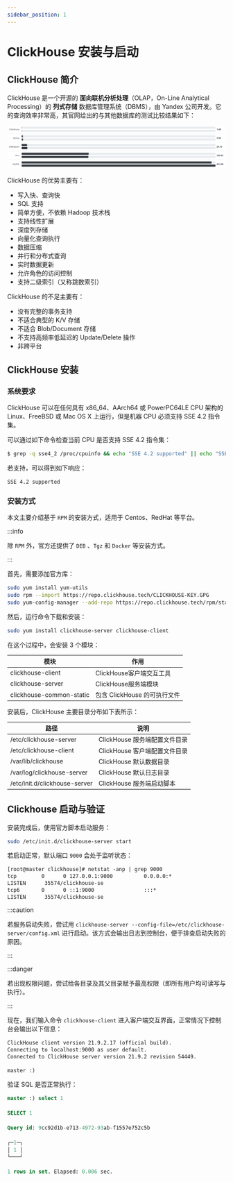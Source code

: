 ```yaml
---
sidebar_position: 1
---
```


# ClickHouse 安装与启动

## ClickHouse 简介

ClickHouse 是一个开源的 **面向联机分析处理**（OLAP，On-Line Analytical Processing）的 **列式存储** 数据库管理系统（DBMS），由 Yandex 公司开发。它的查询效率非常高，其官网给出的与其他数据库的测试比较结果如下：

![](image/compare.png)

ClickHouse 的优势主要有：

- 写入快、查询快
- SQL 支持
- 简单方便，不依赖 Hadoop 技术栈
- 支持线性扩展
- 深度列存储
- 向量化查询执行
- 数据压缩
- 并行和分布式查询
- 实时数据更新
- 允许角色的访问控制
- 支持二级索引（又称跳数索引）

ClickHouse 的不足主要有：

- 没有完整的事务支持
- 不适合典型的 K/V 存储
- 不适合 Blob/Document 存储
- 不支持高频率低延迟的 Update/Delete 操作
- 非跨平台

## ClickHouse 安装

### 系统要求

ClickHouse 可以在任何具有 x86_64、AArch64 或 PowerPC64LE CPU 架构的 Linux、FreeBSD 或 Mac OS X 上运行，但是机器 CPU 必须支持 SSE 4.2 指令集。

可以通过如下命令检查当前 CPU 是否支持 SSE 4.2 指令集：

```bash
$ grep -q sse4_2 /proc/cpuinfo && echo "SSE 4.2 supported" || echo "SSE 4.2 not supported"

```

若支持，可以得到如下响应：

```bash
SSE 4.2 supported
```

### 安装方式

本文主要介绍基于 `RPM` 的安装方式，适用于 Centos、RedHat 等平台。

:::info

 除 `RPM` 外，官方还提供了 `DEB` 、`Tgz` 和 `Docker` 等安装方式。

:::

首先，需要添加官方库：

```bash
sudo yum install yum-utils
sudo rpm --import https://repo.clickhouse.tech/CLICKHOUSE-KEY.GPG
sudo yum-config-manager --add-repo https://repo.clickhouse.tech/rpm/stable/x86_64
```

然后，运行命令下载和安装：

```bash
sudo yum install clickhouse-server clickhouse-client

```

在这个过程中，会安装 3 个模块：

|模块|作用|
|---|---|
|clickhouse-client|ClickHouse客户端交互工具|
|clickhouse-server|ClickHouse服务端模块|
|clickhouse-common-static|包含 ClickHouse 的可执行文件|

安装后，ClickHouse 主要目录分布如下表所示：

|路径|说明|
|---|---|
|/etc/clickhouse-server|ClickHouse 服务端配置文件目录|
|/etc/clickhouse-client|ClickHouse 客户端配置文件目录|
|/var/lib/clickhouse|ClickHouse 默认数据目录|
|/var/log/clickhouse-server|ClickHouse 默认日志目录|
|/etc/init.d/clickhouse-server|ClickHouse 服务端启动脚本|

## Clickhouse 启动与验证

安装完成后，使用官方脚本启动服务：

```bash
sudo /etc/init.d/clickhouse-server start
```

若启动正常，默认端口 `9000` 会处于监听状态：

```纯文本
[root@master clickhouse]# netstat -anp | grep 9000
tcp        0      0 127.0.0.1:9000          0.0.0.0:*               LISTEN      35574/clickhouse-se 
tcp6       0      0 ::1:9000                :::*                    LISTEN      35574/clickhouse-se
```

:::caution

若服务启动失败，尝试用 `clickhouse-server --config-file=/etc/clickhouse-server/config.xml` 进行启动。该方式会输出日志到控制台，便于排查启动失败的原因。

:::

:::danger

若出现权限问题，尝试给各目录及其父目录赋予最高权限（即所有用户均可读写与执行）。

:::

现在，我们输入命令 `clickhouse-client` 进入客户端交互界面，正常情况下控制台会输出以下信息：

```纯文本
ClickHouse client version 21.9.2.17 (official build).
Connecting to localhost:9000 as user default.
Connected to ClickHouse server version 21.9.2 revision 54449.

master :)
```

验证 SQL 是否正常执行：

```sql
master :) select 1

SELECT 1

Query id: 9cc92d1b-e713-4972-93ab-f1557e752c5b

┌─1─┐
│ 1 │
└───┘

1 rows in set. Elapsed: 0.006 sec.
```




